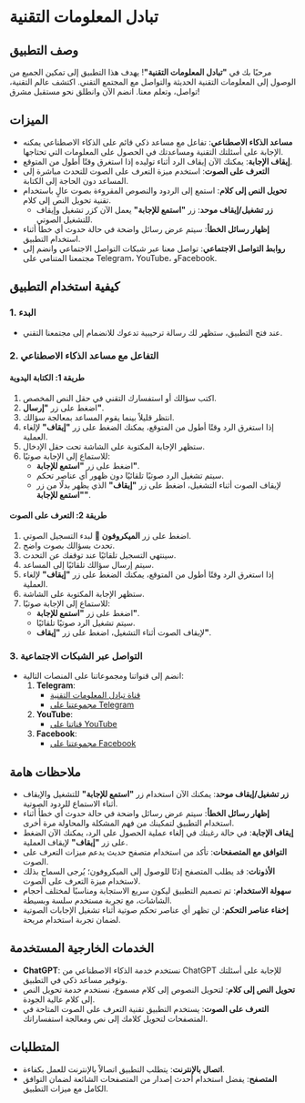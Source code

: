 # تبادل المعلومات التقنية

## وصف التطبيق

مرحبًا بك في **"تبادل المعلومات التقنية"**! يهدف هذا التطبيق إلى تمكين الجميع من الوصول إلى المعلومات التقنية الحديثة والتواصل مع المجتمع التقني. اكتشف عالم التقنية، تواصل، وتعلم معنا. انضم الآن وانطلق نحو مستقبل مشرق!

## الميزات

- **مساعد الذكاء الاصطناعي**: تفاعل مع مساعد ذكي قائم على الذكاء الاصطناعي يمكنه الإجابة على أسئلتك التقنية ومساعدتك في الحصول على المعلومات التي تحتاجها.
- **إيقاف الإجابة**: يمكنك الآن إيقاف الرد أثناء توليده إذا استغرق وقتًا أطول من المتوقع.
- **التعرف على الصوت**: استخدم ميزة التعرف على الصوت للتحدث مباشرة إلى المساعد دون الحاجة إلى الكتابة.
- **تحويل النص إلى كلام**: استمع إلى الردود والنصوص المقروءة بصوت عالٍ باستخدام تقنية تحويل النص إلى كلام.
  - **زر تشغيل/إيقاف موحد**: زر **"استمع للإجابة"** يعمل الآن كزر تشغيل وإيقاف للتشغيل الصوتي.
- **إظهار رسائل الخطأ**: سيتم عرض رسائل واضحة في حالة حدوث أي خطأ أثناء استخدام التطبيق.
- **روابط التواصل الاجتماعي**: تواصل معنا عبر شبكات التواصل الاجتماعي وانضم إلى مجتمعنا المتنامي على Telegram، YouTube، وFacebook.

## كيفية استخدام التطبيق

### 1. البدء

- عند فتح التطبيق، ستظهر لك رسالة ترحيبية تدعوك للانضمام إلى مجتمعنا التقني.

### 2. التفاعل مع مساعد الذكاء الاصطناعي

#### طريقة 1: الكتابة اليدوية

1. اكتب سؤالك أو استفسارك التقني في حقل النص المخصص.
2. اضغط على زر **"إرسال"**.
3. انتظر قليلاً بينما يقوم المساعد بمعالجة سؤالك.
4. إذا استغرق الرد وقتًا أطول من المتوقع، يمكنك الضغط على زر **"إيقاف"** لإلغاء العملية.
5. ستظهر الإجابة المكتوبة على الشاشة تحت حقل الإدخال.
6. للاستماع إلى الإجابة صوتيًا:
   - اضغط على زر **"استمع للإجابة"**.
   - سيتم تشغيل الرد صوتيًا تلقائيًا دون ظهور أي عناصر تحكم.
   - لإيقاف الصوت أثناء التشغيل، اضغط على زر **"إيقاف"** الذي يظهر بدلًا من زر **"استمع للإجابة"**.

#### طريقة 2: التعرف على الصوت

1. اضغط على زر **الميكروفون 🎤** لبدء التسجيل الصوتي.
2. تحدث بسؤالك بصوت واضح.
3. سينتهي التسجيل تلقائيًا عند توقفك عن التحدث.
4. سيتم إرسال سؤالك تلقائيًا إلى المساعد.
5. إذا استغرق الرد وقتًا أطول من المتوقع، يمكنك الضغط على زر **"إيقاف"** لإلغاء العملية.
6. ستظهر الإجابة المكتوبة على الشاشة.
7. للاستماع إلى الإجابة صوتيًا:
   - اضغط على زر **"استمع للإجابة"**.
   - سيتم تشغيل الرد صوتيًا تلقائيًا.
   - لإيقاف الصوت أثناء التشغيل، اضغط على زر **"إيقاف"**.

### 3. التواصل عبر الشبكات الاجتماعية

- انضم إلى قنواتنا ومجموعاتنا على المنصات التالية:
  1. **Telegram**:
     - [قناة تبادل المعلومات التقنية](https://t.me/echangetec)
     - [مجموعتنا على Telegram](https://t.me/Youness_be)
  2. **YouTube**:
     - [قناتنا على YouTube](https://www.youtube.com/@echangetec)
  3. **Facebook**:
     - [مجموعتنا على Facebook](https://www.facebook.com/groups/1802881706649541/?ref=share)

## ملاحظات هامة

- **زر تشغيل/إيقاف موحد**: يمكنك الآن استخدام زر **"استمع للإجابة"** للتشغيل والإيقاف أثناء الاستماع للردود الصوتية.
- **إظهار رسائل الخطأ**: سيتم عرض رسائل واضحة في حالة حدوث أي خطأ أثناء استخدام التطبيق لتمكينك من فهم المشكلة والمحاولة مرة أخرى.
- **إيقاف الإجابة**: في حالة رغبتك في إلغاء عملية الحصول على الرد، يمكنك الآن الضغط على زر **"إيقاف"** لإيقاف العملية.
- **التوافق مع المتصفحات**: تأكد من استخدام متصفح حديث يدعم ميزات التعرف على الصوت.
- **الأذونات**: قد يطلب المتصفح إذنًا للوصول إلى الميكروفون؛ يُرجى السماح بذلك لاستخدام ميزة التعرف على الصوت.
- **سهولة الاستخدام**: تم تصميم التطبيق ليكون سريع الاستجابة ومناسبًا لمختلف أحجام الشاشات، مع تجربة مستخدم سلسة وبسيطة.
- **إخفاء عناصر التحكم**: لن تظهر أي عناصر تحكم صوتية أثناء تشغيل الإجابات الصوتية لضمان تجربة استخدام مريحة.

## الخدمات الخارجية المستخدمة

- **ChatGPT**: نستخدم خدمة الذكاء الاصطناعي من ChatGPT للإجابة على أسئلتك وتوفير مساعد ذكي في التطبيق.
- **تحويل النص إلى كلام**: لتحويل النصوص إلى كلام مسموع، نستخدم خدمة تحويل النص إلى كلام عالية الجودة.
- **التعرف على الصوت**: يستخدم التطبيق تقنية التعرف على الصوت المتاحة في المتصفحات لتحويل كلامك إلى نص ومعالجة استفساراتك.

## المتطلبات

- **اتصال بالإنترنت**: يتطلب التطبيق اتصالاً بالإنترنت للعمل بكفاءة.
- **المتصفح**: يفضل استخدام أحدث إصدار من المتصفحات الشائعة لضمان التوافق الكامل مع ميزات التطبيق.